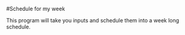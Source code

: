 #Schedule for my week

This program will take you inputs and schedule them into a week long schedule.